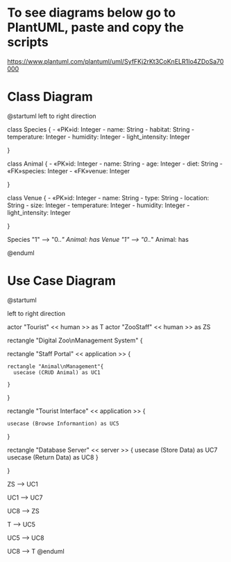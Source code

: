 # To see diagrams below go to PlantUML, paste and copy the scripts
https://www.plantuml.com/plantuml/uml/SyfFKj2rKt3CoKnELR1Io4ZDoSa70000

# Class Diagram

@startuml
left to right direction

class Species {
    - «PK»id: Integer
    - name: String
    - habitat: String
    - temperature: Integer
    - humidity: Integer
    - light_intensity: Integer

}


class Animal {
    - «PK»id: Integer
    - name: String
    - age: Integer
    - diet: String
    - «FK»species: Integer
    - «FK»venue: Integer

}


class Venue {
    - «PK»id: Integer
    - name: String
    - type: String
    - location: String
    - size: Integer
    - temperature: Integer
    - humidity: Integer
    - light_intensity: Integer

}


Species "1" --> "0..*" Animal: has
Venue "1" --> "0..*" Animal: has

@enduml

# Use Case Diagram

@startuml

left to right direction

actor "Tourist" << human >> as T
actor "ZooStaff" << human >> as ZS

rectangle "Digital Zoo\nManagement System" {
  
  rectangle "Staff Portal" << application >> {
     
    rectangle "Animal\nManagement"{
      usecase (CRUD Animal) as UC1

    }

  }

  rectangle "Tourist Interface" << application >> {


    usecase (Browse Informantion) as UC5

  }
  
  rectangle "Database Server" << server >> {
    usecase (Store Data) as UC7
    usecase (Return Data) as UC8
  }
  
}

ZS --> UC1

UC1 --> UC7

UC8 --> ZS

T --> UC5

UC5 --> UC8

UC8 --> T
@enduml